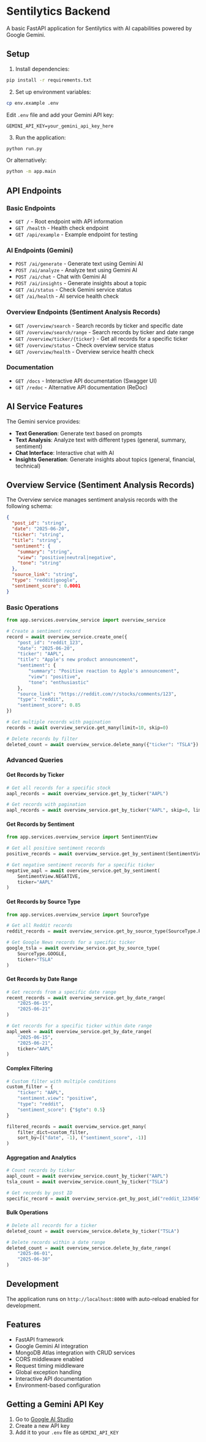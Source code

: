 # Sentilytics Backend

A basic FastAPI application for Sentilytics with AI capabilities powered by Google Gemini.

## Setup

1. Install dependencies:
```bash
pip install -r requirements.txt
```

2. Set up environment variables:
```bash
cp env.example .env
```
Edit `.env` file and add your Gemini API key:
```env
GEMINI_API_KEY=your_gemini_api_key_here
```

3. Run the application:
```bash
python run.py
```

Or alternatively:
```bash
python -m app.main
```

## API Endpoints

### Basic Endpoints
- `GET /` - Root endpoint with API information
- `GET /health` - Health check endpoint
- `GET /api/example` - Example endpoint for testing

### AI Endpoints (Gemini)
- `POST /ai/generate` - Generate text using Gemini AI
- `POST /ai/analyze` - Analyze text using Gemini AI
- `POST /ai/chat` - Chat with Gemini AI
- `POST /ai/insights` - Generate insights about a topic
- `GET /ai/status` - Check Gemini service status
- `GET /ai/health` - AI service health check

### Overview Endpoints (Sentiment Analysis Records)
- `GET /overview/search` - Search records by ticker and specific date
- `GET /overview/search/range` - Search records by ticker and date range
- `GET /overview/ticker/{ticker}` - Get all records for a specific ticker
- `GET /overview/status` - Check overview service status
- `GET /overview/health` - Overview service health check

### Documentation
- `GET /docs` - Interactive API documentation (Swagger UI)
- `GET /redoc` - Alternative API documentation (ReDoc)

## AI Service Features

The Gemini service provides:
- **Text Generation**: Generate text based on prompts
- **Text Analysis**: Analyze text with different types (general, summary, sentiment)
- **Chat Interface**: Interactive chat with AI
- **Insights Generation**: Generate insights about topics (general, financial, technical)

## Overview Service (Sentiment Analysis Records)

The Overview service manages sentiment analysis records with the following schema:

```json
{
  "post_id": "string",
  "date": "2025-06-20",
  "ticker": "string",
  "title": "string",
  "sentiment": {
    "summary": "string",
    "view": "positive|neutral|negative",
    "tone": "string"
  },
  "source_link": "string",
  "type": "reddit|google",
  "sentiment_score": 0.0001
}
```

### Basic Operations

```python
from app.services.overview_service import overview_service

# Create a sentiment record
record = await overview_service.create_one({
    "post_id": "reddit_123",
    "date": "2025-06-20",
    "ticker": "AAPL",
    "title": "Apple's new product announcement",
    "sentiment": {
        "summary": "Positive reaction to Apple's announcement",
        "view": "positive",
        "tone": "enthusiastic"
    },
    "source_link": "https://reddit.com/r/stocks/comments/123",
    "type": "reddit",
    "sentiment_score": 0.85
})

# Get multiple records with pagination
records = await overview_service.get_many(limit=10, skip=0)

# Delete records by filter
deleted_count = await overview_service.delete_many({"ticker": "TSLA"})
```

### Advanced Queries

#### Get Records by Ticker
```python
# Get all records for a specific stock
aapl_records = await overview_service.get_by_ticker("AAPL")

# Get records with pagination
aapl_records = await overview_service.get_by_ticker("AAPL", skip=0, limit=50)
```

#### Get Records by Sentiment
```python
from app.services.overview_service import SentimentView

# Get all positive sentiment records
positive_records = await overview_service.get_by_sentiment(SentimentView.POSITIVE)

# Get negative sentiment records for a specific ticker
negative_aapl = await overview_service.get_by_sentiment(
    SentimentView.NEGATIVE, 
    ticker="AAPL"
)
```

#### Get Records by Source Type
```python
from app.services.overview_service import SourceType

# Get all Reddit records
reddit_records = await overview_service.get_by_source_type(SourceType.REDDIT)

# Get Google News records for a specific ticker
google_tsla = await overview_service.get_by_source_type(
    SourceType.GOOGLE, 
    ticker="TSLA"
)
```

#### Get Records by Date Range
```python
# Get records from a specific date range
recent_records = await overview_service.get_by_date_range(
    "2025-06-15", 
    "2025-06-21"
)

# Get records for a specific ticker within date range
aapl_week = await overview_service.get_by_date_range(
    "2025-06-15", 
    "2025-06-21", 
    ticker="AAPL"
)
```

#### Complex Filtering
```python
# Custom filter with multiple conditions
custom_filter = {
    "ticker": "AAPL",
    "sentiment.view": "positive",
    "type": "reddit",
    "sentiment_score": {"$gte": 0.5}
}

filtered_records = await overview_service.get_many(
    filter_dict=custom_filter,
    sort_by=[("date", -1), ("sentiment_score", -1)]
)
```

#### Aggregation and Analytics
```python
# Count records by ticker
aapl_count = await overview_service.count_by_ticker("AAPL")
tsla_count = await overview_service.count_by_ticker("TSLA")

# Get records by post ID
specific_record = await overview_service.get_by_post_id("reddit_123456")
```

#### Bulk Operations
```python
# Delete all records for a ticker
deleted_count = await overview_service.delete_by_ticker("TSLA")

# Delete records within a date range
deleted_count = await overview_service.delete_by_date_range(
    "2025-06-01", 
    "2025-06-30"
)
```
## Development

The application runs on `http://localhost:8000` with auto-reload enabled for development.

## Features

- FastAPI framework
- Google Gemini AI integration
- MongoDB Atlas integration with CRUD services
- CORS middleware enabled
- Request timing middleware
- Global exception handling
- Interactive API documentation
- Environment-based configuration

## Getting a Gemini API Key

1. Go to [Google AI Studio](https://makersuite.google.com/app/apikey)
2. Create a new API key
3. Add it to your `.env` file as `GEMINI_API_KEY` 